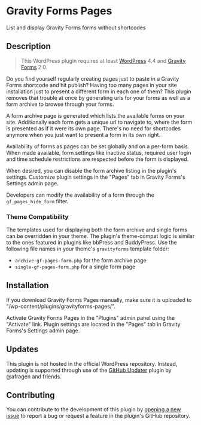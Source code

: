 # Gravity Forms Pages #

List and display Gravity Forms forms without shortcodes

## Description ##

> This WordPress plugin requires at least [WordPress](https://wordpress.org) 4.4 and [Gravity Forms](https://gravityforms.com) 2.0.

Do you find yourself regularly creating pages just to paste in a Gravity Forms shortcode and hit publish? Having too many pages in your site installation just to present a different form in each one of them? This plugin removes that trouble at once by generating urls for your forms as well as a form archive to browse through your forms.

A form archive page is generated which lists the available forms on your site. Additionally each form gets a unique url to navigate to, where the form is presented as if it were its own page. There's no need for shortcodes anymore when you just want to present a form in its own right.

Availability of forms as pages can be set globally and on a per-form basis. When made available, form settings like inactive status, required user login and time schedule restrictions are respected before the form is displayed.

When desired, you can disable the form archive listing in the plugin's settings. Customize plugin settings in the "Pages" tab in Gravity Forms's Settings admin page.

Developers can modify the availability of a form through the `gf_pages_hide_form` filter.

### Theme Compatibility ###

The templates used for displaying both the form archive and single forms can be overridden in your theme. The plugin's theme-compat logic is similar to the ones featured in plugins like bbPress and BuddyPress. Use the following file names in your theme's `gravityforms` template folder:

* `archive-gf-pages-form.php` for the form archive page
* `single-gf-pages-form.php` for a single form page

## Installation ##

If you download Gravity Forms Pages manually, make sure it is uploaded to "/wp-content/plugins/gravityforms-pages/".

Activate Gravity Forms Pages in the "Plugins" admin panel using the "Activate" link. Plugin settings are located in the "Pages" tab in Gravity Forms's Settings admin page.

## Updates ##

This plugin is not hosted in the official WordPress repository. Instead, updating is supported through use of the [GitHub Updater](https://github.com/afragen/github-updater/) plugin by @afragen and friends.

## Contributing ##

You can contribute to the development of this plugin by [opening a new issue](https://github.com/lmoffereins/gravityforms-pages/issues/) to report a bug or request a feature in the plugin's GitHub repository.
